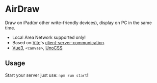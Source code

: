 # AirDraw

Draw on iPad(or other write-friendly devices), display on PC in the same time.

- Local Area Network supported only!
- Based on [Vite](https://github.com/vitejs/vite)'s [client-server-communication](https://vitejs.dev/guide/api-plugin.html#client-server-communication).
- [Vue3](https://vuejs.org), `<canvas>`, [UnoCSS](https://github.com/unocss/unocss)

## Usage

Start your server just use: `npm run start`!
